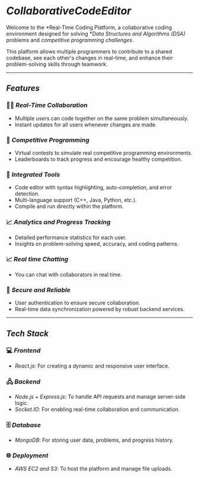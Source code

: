 # *CollaborativeCodeEditor*

Welcome to the *Real-Time Coding Platform, a collaborative coding environment designed for solving **Data Structures and Algorithms (DSA)*  problems and *competitive programming challenges*.

This platform allows multiple programmers to contribute to a shared codebase, see each other's changes in real-time, and enhance their problem-solving skills through teamwork.

---

## *Features*

### 👩‍💻 *Real-Time Collaboration*
- Multiple users can code together on the same problem simultaneously.
- Instant updates for all users whenever changes are made.

### 🚀 *Competitive Programming*
- Virtual contests to simulate real competitive programming environments.
- Leaderboards to track progress and encourage healthy competition.

### 🔧 *Integrated Tools*
- Code editor with syntax highlighting, auto-completion, and error detection.
- Multi-language support (C++, Java, Python, etc.).
- Compile and run directly within the platform.

### 📈 *Analytics and Progress Tracking*
- Detailed performance statistics for each user.
- Insights on problem-solving speed, accuracy, and coding patterns.

### 📈 *Real time Chatting*
- You can chat with collaborators in real time.

### 🔐 *Secure and Reliable*
- User authentication to ensure secure collaboration.
- Real-time data synchronization powered by robust backend services.



---

## *Tech Stack*

### 💻 *Frontend*
- *React.js*: For creating a dynamic and responsive user interface.

### 🖧 *Backend*
- *Node.js + Express.js*: To handle API requests and manage server-side logic.
- *Socket.IO*: For enabling real-time collaboration and communication.

### 🗄 *Database*
- *MongoDB*: For storing user data, problems, and progress history.

### 🌐 *Deployment*
- *AWS EC2 and S3*: To host the platform and manage file uploads.